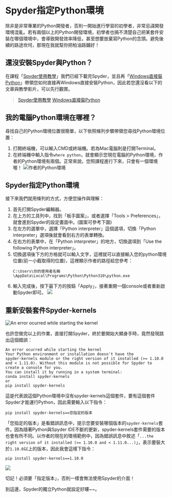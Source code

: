 # Spyder指定Python環境
除非是非常專業的Python開發者，否則一開始進行學習的初學者，非常忌諱開發環境混亂。若有兩個以上的Python開發環境，初學者也搞不清楚自己把某套件安裝在哪個環境中，會導致開發效率降低，甚至想要放棄寫Python的念頭。避免後續的路途坎坷，那現在我就幫你把柏油路鋪好！

## 還沒安裝Spyder與Python？
在課程「[Spyder使用教學](/classification/python_foundation/2)」我們已經下載完Spyder，並且再「[Windows直接裝Python](/classification/python_foundation/6)」帶領您如何直接再Windows直接安裝Python，因此若您還沒看以下的文章與教學影片，可以先行觀賞。
> [Spyder使用教學](/classification/python_foundation/2)
> [Windows直接裝Python](/classification/python_foundation/6)

## 我的電腦Python環境在哪裡？
尋找自己的Python環境位置很簡單，以下依照條列步驟帶領您尋找Python環境位置：　
1. 打開終端機，可以輸入CMD或終端機。若為Mac電腦則是打開Terminal。
2. 在終端機中輸入指令`where python`，就會顯示您現在電腦的Python環境，作者的Python環境有兩個。正常來說，您照課程進行下來，只會有一個環境喔！
![作者的Python環境](https://i.imgur.com/b86oXPa.png)

## Spyder指定Python環境
接下來我們就用條列的方式，方便您操作與理解：
1. 首先打開Spyder編輯器。
2. 在上方的工具列中，找到「板手圖案」，或者選擇「Tools > Preferences」，就會進到Spyder的設定畫面中。(圖案可參考下圖)
3. 在左方的選單中，選擇「Python interpreter」這個選項，切換「Python interpreter」選項後就會看到右方的表單轉換。
4. 在右方的表單中，在「Python interpreter」的地方，切換選項到「Use the following Python interpreter」。
5. 切換選項後下方的方格就可以輸入文字，這裡就可以直接輸入您的python環境位置(前一小截取得的位置)，這裡顯示作者的路徑給您參考：
   ```
   C:\Users\你的使用者名稱\AppData\Local\Programs\Python\Python310\python.exe
   ```
6. 輸入完成後，按下最下方的按鈕「Apply」，接著重開一個console或者重新啟動Spyder即可。
![](https://i.imgur.com/B0AkFtz.png)


## 重新安裝套件Spyder-kernels
![An error ocurred while starting the kernel](https://i.imgur.com/O18jHLi.png)

也許您做完以上的作業，直接打開Spyder，終於要開始大顯身手時，竟然發現跳出這個錯誤：

```
An error ocurred while starting the kernel
Your Python environment or installation doesn't have the spyder‑kernels module or the right version of it installed (>= 1.10.0 and < 1.11.0). Without this module is not possible for Spyder to create a console for you.
You can install it by running in a system terminal:
conda install spyder‑kernels
or
pip install spyder‑kernels
```

這是代表說這個Python環境中沒有spyder-kernels這個套件，要有這個套件Spyder才能運行Python，因此需要輸入以下指令：
```
pip install spyder-kernels==您指定的版本
```
「您指定的版本」是看錯誤訊息中，提示您要安裝哪個版本的`spyder-kernels`套件。因為隨著Python與Spyder IDE不斷的更新，spyder-kernels套件需要的版本也會有所不同。以作者的現在的環境範例中，因為錯誤訊息中敘述「`...the right version of it installed (>= 1.10.0 and < 1.11.0...)`」，表示要裝大於`1.10.0`以上的版本，因此我會這樣下指令：　
```
pip install spyder-kernels==1.10.0
```

![](https://media.giphy.com/media/HHOedzzruPb3MMmtYx/giphy.gif)

切記！必須要「指定版本」，否則一樣會無法使用Spyder的介面！

到這邊，Spyder的獨立Python就設定好瞜~~。

